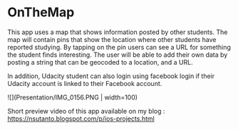 # OnTheMap

This app uses a map that shows information posted by other students. The map will contain pins that show the location where other students have reported studying. By tapping on the pin users can see a URL for something the student finds interesting. The user will be able to add their own data by posting a string that can be geocoded to a location, and a URL.

In addition, Udacity student can also login using facebook login if their Udacity account is linked to their Facebook account.

![](Presentation/IMG_0156.PNG | width=100)

Short preview video of this app available on my blog : https://nsutanto.blogspot.com/p/ios-projects.html

